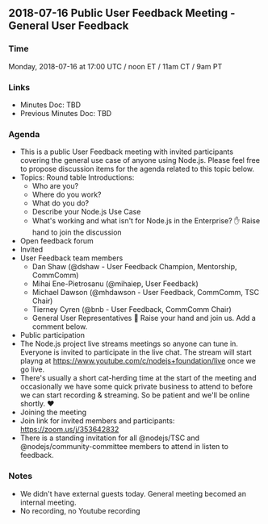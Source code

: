 ## 2018-07-16 Public User Feedback Meeting - General User Feedback

### Time
Monday, 2018-07-16 at 17:00 UTC / noon ET / 11am CT / 9am PT

### Links
* Minutes Doc: TBD
* Previous Minutes Doc: TBD

### Agenda
* This is a public User Feedback meeting with invited participants covering the general use case of anyone using Node.js.
  Please feel free to propose discussion items for the agenda related to this topic below.
* Topics:
   Round table Introductions:
   * Who are you?
   * Where do you work?
   * What do you do?
   * Describe your Node.js Use Case
   * What's working and what isn't for Node.js in the Enterprise?
✋ Raise hand to join the discussion
* Open feedback forum
* Invited
* User Feedback team members
   * Dan Shaw (@dshaw - User Feedback Champion, Mentorship, CommComm)
   * Mihai Ene-Pietrosanu (@mihaiep, User Feedback)
   * Michael Dawson (@mhdawson - User Feedback, CommComm, TSC Chair)
   * Tierney Cyren (@bnb - User Feedback, CommComm Chair)
   * General User Representatives
👋 Raise your hand and join us. Add a comment below.
* Public participation
* The Node.js project live streams meetings so anyone can tune in. Everyone is invited to participate in the live chat.
  The stream will start playng at https://www.youtube.com/c/nodejs+foundation/live once we go live.
* There's usually a short cat-herding time at the start of the meeting and occasionally we have some quick private business
  to attend to before we can start recording & streaming. So be patient and we'll be online shortly. ❤️
* Joining the meeting
* Join link for invited members and participants: https://zoom.us/j/353642832
* There is a standing invitation for all @nodejs/TSC and @nodejs/community-committee members to attend 
  in listen to feedback.

### Notes
* We didn't have external guests today. General meeting becomed an internal meeting.
* No recording, no Youtube recording
